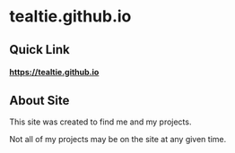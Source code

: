 # tealtie.github.io
## Quick Link
#### https://tealtie.github.io
## About Site
This site was created to find me and my projects.

Not all of my projects may be on the site at any given time.